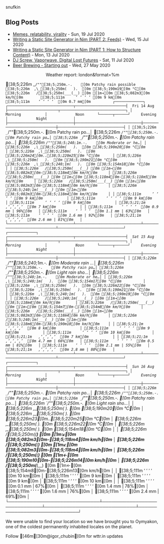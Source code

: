 snufkin

## Blog Posts
<!-- blog starts -->
* [Memes, relatability, virality](https://snufk.in/blog/memes-relatability-virality.html) - Sun, 19 Jul 2020
* [Writing a Static Site Generator in Nim (PART 2: Feeds)](https://snufk.in/blog/ssg-2.html) - Wed, 15 Jul 2020
* [Writing a Static Site Generator in Nim (PART 1: How to Structure Content)](https://snufk.in/blog/ssg-1.html) - Mon, 13 Jul 2020
* [DJ Screw, Vaporwave, Digital Lost Futures](https://snufk.in/blog/vaporwave.html) - Sat, 11 Jul 2020
* [Beer Brewing - Starting out](https://snufk.in/blog/beer-1.html) - Wed, 27 May 2020
<!-- blog ends -->

<p align="center">
<!-- moon starts -->
Weather report: london&format=%m

  [38;5;226m _`/""[38;5;250m.-.    [0m Patchy rain possible
  [38;5;226m  ,\_[38;5;250m(   ).  [0m [38;5;190m19[0m °C[0m          
  [38;5;226m   /[38;5;250m(___(__) [0m [1m→[0m [38;5;082m3[0m km/h[0m       
  [38;5;111m     ‘ ‘ ‘ ‘ [0m 9 km[0m           
  [38;5;111m    ‘ ‘ ‘ ‘  [0m 0.7 mm[0m         
                                                       ┌─────────────┐                                                       
┌──────────────────────────────┬───────────────────────┤  Fri 14 Aug ├───────────────────────┬──────────────────────────────┐
│            Morning           │             Noon      └──────┬──────┘     Evening           │             Night            │
├──────────────────────────────┼──────────────────────────────┼──────────────────────────────┼──────────────────────────────┤
│ [38;5;226m _`/""[38;5;250m.-.    [0m Patchy rain po…│ [38;5;226m _`/""[38;5;250m.-.    [0m Patchy rain po…│ [38;5;226m _`/""[38;5;250m.-.    [0m Patchy rain po…│ [38;5;226m _`/""[38;5;240;1m.-.    [0m Moderate or he…│
│ [38;5;226m  ,\_[38;5;250m(   ).  [0m [38;5;190m20[0m °C[0m          │ [38;5;226m  ,\_[38;5;250m(   ).  [0m [38;5;226m24[0m..[38;5;220m25[0m °C[0m      │ [38;5;226m  ,\_[38;5;250m(   ).  [0m [38;5;190m21[0m °C[0m          │ [38;5;226m  ,\_[38;5;240;1m(   ).  [0m [38;5;154m18[0m °C[0m          │
│ [38;5;226m   /[38;5;250m(___(__) [0m [1m→[0m [38;5;082m3[0m-[38;5;118m4[0m km/h[0m     │ [38;5;226m   /[38;5;250m(___(__) [0m [1m↓[0m [38;5;118m4[0m-[38;5;118m5[0m km/h[0m     │ [38;5;226m   /[38;5;250m(___(__) [0m [1m↓[0m [38;5;082m3[0m-[38;5;118m4[0m km/h[0m     │ [38;5;226m   /[38;5;240;1m(___(__) [0m [1m↖[0m [38;5;082m3[0m-[38;5;118m4[0m km/h[0m     │
│ [38;5;111m     ‘ ‘ ‘ ‘ [0m 9 km[0m           │ [38;5;111m     ‘ ‘ ‘ ‘ [0m 9 km[0m           │ [38;5;111m     ‘ ‘ ‘ ‘ [0m 9 km[0m           │ [38;5;21;1m   ‚‘‚‘‚‘‚‘  [0m 7 km[0m           │
│ [38;5;111m    ‘ ‘ ‘ ‘  [0m 0.9 mm | 96%[0m   │ [38;5;111m    ‘ ‘ ‘ ‘  [0m 1.1 mm | 63%[0m   │ [38;5;111m    ‘ ‘ ‘ ‘  [0m 1.6 mm | 92%[0m   │ [38;5;21;1m   ‚’‚’‚’‚’  [0m 2.6 mm | 81%[0m   │
└──────────────────────────────┴──────────────────────────────┴──────────────────────────────┴──────────────────────────────┘
                                                       ┌─────────────┐                                                       
┌──────────────────────────────┬───────────────────────┤  Sat 15 Aug ├───────────────────────┬──────────────────────────────┐
│            Morning           │             Noon      └──────┬──────┘     Evening           │             Night            │
├──────────────────────────────┼──────────────────────────────┼──────────────────────────────┼──────────────────────────────┤
│ [38;5;226m _`/""[38;5;240;1m.-.    [0m Moderate rain …│ [38;5;226m _`/""[38;5;250m.-.    [0m Patchy rain po…│ [38;5;226m _`/""[38;5;250m.-.    [0m Light rain sho…│ [38;5;226m _`/""[38;5;240;1m.-.    [0m Moderate or he…│
│ [38;5;226m  ,\_[38;5;240;1m(   ).  [0m [38;5;154m17[0m °C[0m          │ [38;5;226m  ,\_[38;5;250m(   ).  [0m [38;5;226m22[0m °C[0m          │ [38;5;226m  ,\_[38;5;250m(   ).  [0m [38;5;190m21[0m °C[0m          │ [38;5;226m  ,\_[38;5;240;1m(   ).  [0m [38;5;190m19[0m °C[0m          │
│ [38;5;226m   /[38;5;240;1m(___(__) [0m [1m→[0m [38;5;118m4[0m km/h[0m       │ [38;5;226m   /[38;5;250m(___(__) [0m [1m→[0m [38;5;154m7[0m-[38;5;154m8[0m km/h[0m     │ [38;5;226m   /[38;5;250m(___(__) [0m [1m←[0m [38;5;082m3[0m-[38;5;118m4[0m km/h[0m     │ [38;5;226m   /[38;5;240;1m(___(__) [0m [1m←[0m [38;5;118m6[0m-[38;5;190m10[0m km/h[0m    │
│ [38;5;21;1m   ‚‘‚‘‚‘‚‘  [0m 8 km[0m           │ [38;5;111m     ‘ ‘ ‘ ‘ [0m 9 km[0m           │ [38;5;111m     ‘ ‘ ‘ ‘ [0m 10 km[0m          │ [38;5;21;1m   ‚‘‚‘‚‘‚‘  [0m 7 km[0m           │
│ [38;5;21;1m   ‚’‚’‚’‚’  [0m 4.7 mm | 66%[0m   │ [38;5;111m    ‘ ‘ ‘ ‘  [0m 0.5 mm | 81%[0m   │ [38;5;111m    ‘ ‘ ‘ ‘  [0m 2.1 mm | 55%[0m   │ [38;5;21;1m   ‚’‚’‚’‚’  [0m 2.8 mm | 80%[0m   │
└──────────────────────────────┴──────────────────────────────┴──────────────────────────────┴──────────────────────────────┘
                                                       ┌─────────────┐                                                       
┌──────────────────────────────┬───────────────────────┤  Sun 16 Aug ├───────────────────────┬──────────────────────────────┐
│            Morning           │             Noon      └──────┬──────┘     Evening           │             Night            │
├──────────────────────────────┼──────────────────────────────┼──────────────────────────────┼──────────────────────────────┤
│ [38;5;226m _`/""[38;5;250m.-.    [0m Patchy rain po…│ [38;5;226m _`/""[38;5;250m.-.    [0m Patchy rain po…│ [38;5;226m _`/""[38;5;250m.-.    [0m Patchy rain po…│ [38;5;226m _`/""[38;5;250m.-.    [0m Light rain sho…│
│ [38;5;226m  ,\_[38;5;250m(   ).  [0m [38;5;190m20[0m °C[0m          │ [38;5;226m  ,\_[38;5;250m(   ).  [0m [38;5;226m23[0m..[38;5;220m25[0m °C[0m      │ [38;5;226m  ,\_[38;5;250m(   ).  [0m [38;5;226m22[0m °C[0m          │ [38;5;226m  ,\_[38;5;250m(   ).  [0m [38;5;154m18[0m °C[0m          │
│ [38;5;226m   /[38;5;250m(___(__) [0m [1m↘[0m [38;5;082m3[0m-[38;5;118m4[0m km/h[0m     │ [38;5;226m   /[38;5;250m(___(__) [0m [1m↙[0m [38;5;082m3[0m-[38;5;118m4[0m km/h[0m     │ [38;5;226m   /[38;5;250m(___(__) [0m [1m←[0m [38;5;190m10[0m-[38;5;226m14[0m km/h[0m   │ [38;5;226m   /[38;5;250m(___(__) [0m [1m←[0m [38;5;154m8[0m-[38;5;226m13[0m km/h[0m    │
│ [38;5;111m     ‘ ‘ ‘ ‘ [0m 10 km[0m          │ [38;5;111m     ‘ ‘ ‘ ‘ [0m 9 km[0m           │ [38;5;111m     ‘ ‘ ‘ ‘ [0m 9 km[0m           │ [38;5;111m     ‘ ‘ ‘ ‘ [0m 10 km[0m          │
│ [38;5;111m    ‘ ‘ ‘ ‘  [0m 0.1 mm | 67%[0m   │ [38;5;111m    ‘ ‘ ‘ ‘  [0m 1.4 mm | 78%[0m   │ [38;5;111m    ‘ ‘ ‘ ‘  [0m 1.6 mm | 76%[0m   │ [38;5;111m    ‘ ‘ ‘ ‘  [0m 2.4 mm | 69%[0m   │
└──────────────────────────────┴──────────────────────────────┴──────────────────────────────┴──────────────────────────────┘

We were unable to find your location
so we have brought you to Oymyakon,
one of the coldest permanently inhabited locales on the planet.

Follow [46m[30m@igor_chubin[0m for wttr.in updates

<!-- moon ends -->
</p>
